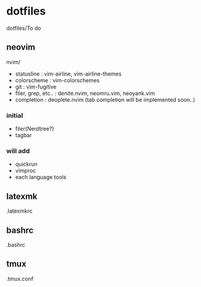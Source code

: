 # dotfiles
dotfiles/To do

## neovim
nvim/
- statusline : vim-airline, vim-airline-themes
- colorscheme : vim-colorschemes
- git : vim-fugitive
- filer, grep, etc.. : denite.nvim, neomru.vim, neoyank.vim
- completion : deoplete.nvim (tab completion will be implemented soon..)

### initial
- filer(Nerdtree?)
- tagbar

### will add
- quickrun
- vimproc
- each language tools

## latexmk
.latexmkrc

## bashrc
.bashrc

## tmux
.tmux.conf
